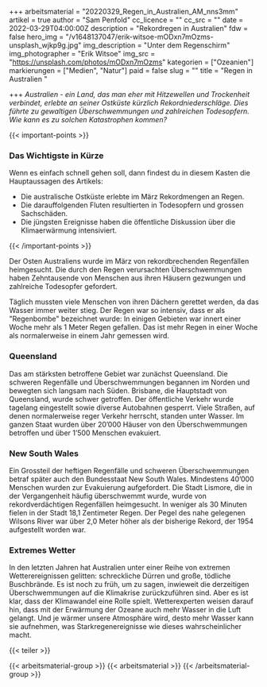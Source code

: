 +++
arbeitsmaterial = "20220329_Regen_in_Australien_AM_nns3mm"
artikel = true
author = "Sam Penfold"
cc_licence = ""
cc_src = ""
date = 2022-03-29T04:00:00Z
description = "Rekordregen in Australien"
fdw = false
hero_img = "/v1648137047/erik-witsoe-mODxn7mOzms-unsplash_wjkp9g.jpg"
img_description = "Unter dem Regenschirm"
img_photographer = "Erik Witsoe"
img_src = "https://unsplash.com/photos/mODxn7mOzms"
kategorien = ["Ozeanien"]
markierungen = ["Medien", "Natur"]
paid = false
slug = ""
title = "Regen in Australien "

+++
_Australien - ein Land, das man eher mit Hitzewellen und Trockenheit verbindet, erlebte an seiner Ostküste kürzlich Rekordniederschläge. Dies führte zu gewaltigen Überschwemmungen und zahlreichen Todesopfern. Wie kann es zu solchen Katastrophen kommen?_

{{< important-points >}} <h3>Das Wichtigste in Kürze</h3>

<p>Wenn es einfach schnell gehen soll, dann findest du in diesem Kasten die Hauptaussagen des Artikels:</p>

<ul>

<li>Die australische Ostküste erlebte im März Rekordmengen an Regen.</li>

<li>Die darauffolgenden Fluten resultierten in Todesopfern und grossen Sachschäden.</li>

<li>Die jüngsten Ereignisse haben die öffentliche Diskussion über die Klimaerwärmung intensiviert.</li>

</ul> {{< /important-points >}}

Der Osten Australiens wurde im März von rekordbrechenden Regenfällen heimgesucht. Die durch den Regen verursachten Überschwemmungen haben Zehntausende von Menschen aus ihren Häusern gezwungen und zahlreiche Todesopfer gefordert.

Täglich mussten viele Menschen von ihren Dächern gerettet werden, da das Wasser immer weiter stieg. Der Regen war so intensiv, dass er als "Regenbombe" bezeichnet wurde: In einigen Gebieten war innert einer Woche mehr als 1 Meter Regen gefallen. Das ist mehr Regen in einer Woche als normalerweise in einem Jahr gemessen wird.

### Queensland

Das am stärksten betroffene Gebiet war zunächst Queensland. Die schweren Regenfälle und Überschwemmungen begannen im Norden und bewegten sich langsam nach Süden. Brisbane, die Hauptstadt von Queensland, wurde schwer getroffen. Der öffentliche Verkehr wurde tagelang eingestellt sowie diverse Autobahnen gesperrt. Viele Straßen, auf denen normalerweise reger Verkehr herrscht, standen unter Wasser. Im ganzen Staat wurden über 20’000 Häuser von den Überschwemmungen betroffen und über 1’500 Menschen evakuiert.

### New South Wales

Ein Grossteil der heftigen Regenfälle und schweren Überschwemmungen betraf später auch den Bundesstaat New South Wales. Mindestens 40’000 Menschen wurden zur Evakuierung aufgefordert. Die Stadt Lismore, die in der Vergangenheit häufig überschwemmt wurde, wurde von rekordverdächtigen Regenfällen heimgesucht. In weniger als 30 Minuten fielen in der Stadt 18,1 Zentimeter Regen. Der Pegel des nahe gelegenen Wilsons River war über 2,0 Meter höher als der bisherige Rekord, der 1954 aufgestellt worden war.

### Extremes Wetter

In den letzten Jahren hat Australien unter einer Reihe von extremen Wetterereignissen gelitten: schreckliche Dürren und große, tödliche Buschbrände. Es ist noch zu früh, um zu sagen, inwieweit die derzeitigen Überschwemmungen auf die Klimakrise zurückzuführen sind. Aber es ist klar, dass der Klimawandel eine Rolle spielt. Wetterexperten weisen darauf hin, dass mit der Erwärmung der Ozeane auch mehr Wasser in die Luft gelangt. Und je wärmer unsere Atmosphäre wird, desto mehr Wasser kann sie aufnehmen, was Starkregenereignisse wie dieses wahrscheinlicher macht.

{{< teiler >}}

{{< arbeitsmaterial-group >}}
{{< arbeitsmaterial >}}
{{< /arbeitsmaterial-group >}}